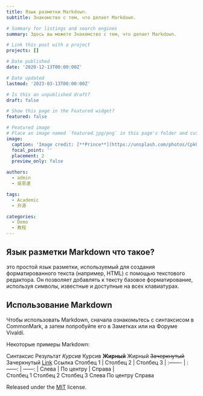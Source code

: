 ```yaml
---
title: Язык разметки Markdown.
subtitle: Знакомство с тем, что делает Markdown.

# Summary for listings and search engines
summary: Здесь вы можете Знакомство с тем, что делает Markdown.

# Link this post with a project
projects: []

# Date published
date: '2020-12-13T00:00:00Z'

# Date updated
lastmod: '2023-03-13T00:00:00Z'

# Is this an unpublished draft?
draft: false

# Show this page in the Featured widget?
featured: false

# Featured image
# Place an image named `featured.jpg/png` in this page's folder and customize its options here.
image:
  caption: 'Image credit: [**Prince**](https://unsplash.com/photos/CpkOjOcXdUY)'
  focal_point: ''
  placement: 2
  preview_only: false

authors:
  - admin
  - 吳恩達

tags:
  - Academic
  - 开源

categories:
  - Demo
  - 教程
---
```


## Язык разметки Markdown что такое?

это простой язык разметки, используемый для создания форматированного текста (например, HTML) с помощью текстового редактора. Он позволяет добавлять к тексту базовое форматирование, используя символы, известные и доступные на всех клавиатурах.

## Использование Markdown
Чтобы использовать Markdown, сначала ознакомьтесь с синтаксисом в CommonMark, а затем попробуйте его в Заметках или на Форуме Vivaldi.

Некоторые примеры Markdown:

Синтаксис	Результат
*Курсив*	Курсив
**Жирный**	Жирный
~~Зачеркнутый~~	Зачеркнутый
[Link](https://vivaldi.com/)	Ссылка
Столбец 1 | Столбец 2 | Столбец 3 |
:——- | :——: | ——: |
Слева | По центру | Справа |	
Столбец 1	Столбец 2	Столбец 3
Слева	По центру	Справа



Released under the [MIT](https://github.com/wowchemy/wowchemy-hugo-themes/blob/master/LICENSE.md) license.
